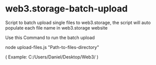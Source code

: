 # web3.storage-batch-upload

Script to batch upload single files to web3.storage, the script will auto populate each file name in web3.storage website

Use this Command to run the batch upload

node upload-files.js "Path-to-files-directory" 

( Example: C:/Users/Daniel/Desktop/Web3/ )
